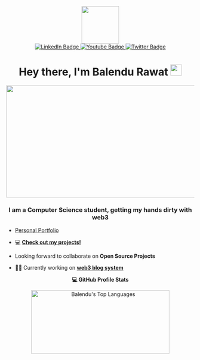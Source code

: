 <div id="header" align="center">
  <img src="https://media.giphy.com/media/EOmYN5kVP3W2Lyn6dx/giphy.gif" width="100"/>
  <div id="badges">
  <a href="https://www.linkedin.com/in/balendu-rawat-a462bb227/">
    <img src="https://img.shields.io/badge/LinkedIn-blue?style=for-the-badge&logo=linkedin&logoColor=white" alt="LinkedIn Badge"/>
  </a>
  <a href="https://www.youtube.com/channel/UCaXkb-cbsDErHlRh50YAIfg">
    <img src="https://img.shields.io/badge/YouTube-red?style=for-the-badge&logo=youtube&logoColor=white" alt="Youtube Badge"/>
  </a>
  <a href="https://twitter.com/RawatBalendu">
    <img src="https://img.shields.io/badge/Twitter-blue?style=for-the-badge&logo=twitter&logoColor=white" alt="Twitter Badge"/>
  </a>
</div>
  <div id="badges">
    <img src="https://komarev.com/ghpvc/?username=balendurawat&style=flat-square&color=blue" alt=""/>
    <h1>
  Hey there, I'm Balendu Rawat
  <img src="https://media.giphy.com/media/hvRJCLFzcasrR4ia7z/giphy.gif" width="30px"/>
</h1>
  </div>
</div>


<div align="center">
  <img src="https://media.giphy.com/media/FkkSI8MGqfjT9dmnQ9/giphy.gif" width="600" height="300"/>
</div>

<h3 align="center">I am a Computer Science student, getting my hands dirty with web3</h3>


- [Personal Portfolio](https://balendurawat.github.io/)

- 💻 **[Check out my projects!](https://github.com/balendurawat?tab=repositories)**

- Looking forward to collaborate on **Open Source Projects**

- 👨‍💻 Currently working on **[web3 blog system](https://github.com/balendurawat/pehig)**

 <summary style="text-align : center"><b>💻 GitHub Profile Stats</b>
  <br/>
    
  <a href="https://github.com/balendurawat/github-readme-stats"><img alt="Balendu's Top Languages" src="https://github-readme-stats.vercel.app/api/top-langs/?username=balendurawat&langs_count=8&layout=compact&theme=react&hide_border=true&bg_color=1F222E&title_color=F85D7F&icon_color=F8D866&hide=Jupyter%20Notebook" height="170px" width="370px"/></a>
  <br/>
  </summary>


